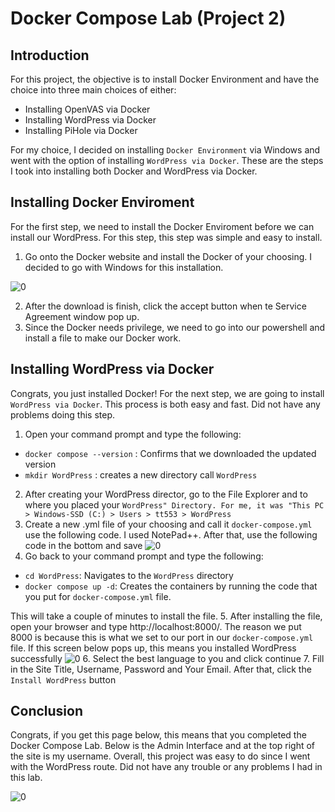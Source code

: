 # Docker Compose Lab (Project 2) 

## Introduction 
For this project, the objective is to install Docker Environment and have the choice into three main choices of either:
- Installing OpenVAS via Docker
- Installing WordPress via Docker 
- Installing PiHole via Docker

For my choice, I decided on installing `Docker Environment` via Windows and went with the option of installing `WordPress via Docker`. These are the steps I took into installing both Docker and WordPress via Docker. 

## Installing Docker Enviroment
For the first step, we need to install the Docker Enviroment before we can install our WordPress. For this step, this step was simple and easy to install.

1. Go onto the Docker website and install the Docker of your choosing. I decided to go with Windows for this installation. 

![0](https://user-images.githubusercontent.com/87620828/201506625-0e673096-1d25-43ab-99db-a68c0be431eb.jpg)

2. After the download is finish, click the accept button when te Service Agreement window pop up.
3. Since the Docker needs privilege, we need to go into our powershell and install a file to make our Docker work. 



## Installing WordPress via Docker 

Congrats, you just installed Docker! For the next step, we are going to install `WordPress via Docker`. This process is both easy and fast. Did not have any problems doing this step. 

1. Open your command prompt and type the following: 
- `docker compose --version` : Confirms that we downloaded the updated version 
- `mkdir WordPress` : creates a new directory call `WordPress` 
2. After creating your WordPress director, go to the File Explorer and to where you placed your `WordPress" Directory. For me, it was "This PC > Windows-SSD (C:) > Users > tt553 > WordPress`
3. Create a new .yml file of your choosing and call it `docker-compose.yml` use the following code. I used NotePad++. After that, use the following code in the bottom and save 
![0](https://user-images.githubusercontent.com/87620828/201506906-f6dc90fe-d02c-427b-bb74-e34f08da2ec9.jpg)
4. Go back to your command prompt and type the following:
- `cd WordPress`: Navigates to the `WordPress` directory
- `docker compose up -d`: Creates the containers by running the code that you put for `docker-compose.yml` file. 

This will take a couple of minutes to install the file. 
5. After installing the file, open your browser and type http://localhost:8000/. The reason we put 8000 is because this is what we set to our port in our `docker-compose.yml` file. If this screen below pops up, this means you installed WordPress successfully 
![0](https://user-images.githubusercontent.com/87620828/201506992-2daf677e-b041-4af0-9eb0-a87518f3d235.jpg)
6. Select the best language to you and click continue 
7. Fill in the Site Title, Username, Password and Your Email. After that, click the `Install WordPress` button

## Conclusion

Congrats, if you get this page below, this means that you completed the Docker Compose Lab. Below is the Admin Interface and at the top right of the site is my username. Overall, this project was easy to do since I went with the WordPress route. Did not have any trouble or any problems I had in this lab. 

![0](https://user-images.githubusercontent.com/87620828/201507067-29184247-dcd1-4c71-8195-597dc4210ca5.jpg)

